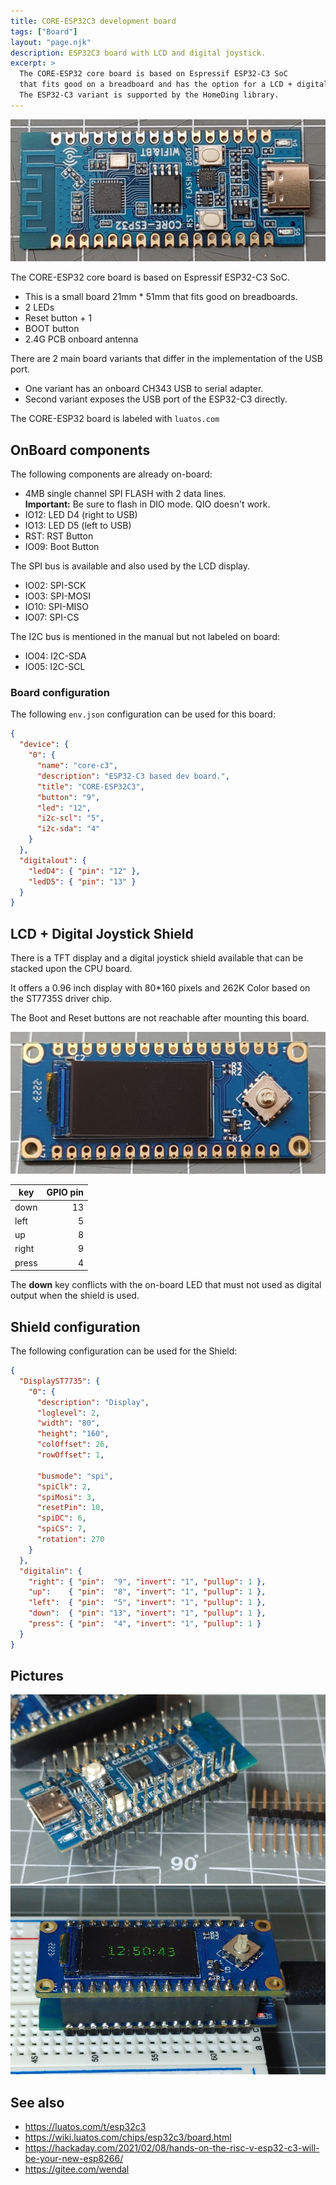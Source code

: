 ```yaml
---
title: CORE-ESP32C3 development board
tags: ["Board"]
layout: "page.njk"
description: ESP32C3 board with LCD and digital joystick.
excerpt: >
  The CORE-ESP32 core board is based on Espressif ESP32-C3 SoC
  that fits good on a breadboard and has the option for a LCD + digital joystick shield on top.
  The ESP32-C3 variant is supported by the HomeDing library.
---
```


![core-esp32c3 board](/boards/esp32/core-esp32c3.jpg)

The CORE-ESP32 core board is based on Espressif ESP32-C3 SoC.

* This is a small board 21mm * 51mm that fits good on breadboards.
* 2 LEDs
* Reset button + 1
* BOOT button
* 2.4G PCB onboard antenna

There are 2 main board variants that differ in the implementation of the USB port.

* One variant has an onboard CH343 USB to serial adapter.
* Second variant exposes the USB port of the ESP32-C3 directly.

The CORE-ESP32 board is labeled with `luatos.com`

## OnBoard components

The following components are already on-board:

* 4MB single channel SPI FLASH with 2 data lines.  
  **Important:** Be sure to flash in DIO mode. QIO doesn't work.
* IO12: LED D4 (right to USB)
* IO13: LED D5 (left to USB)
* RST: RST Button
* IO09: Boot Button

The SPI bus is available and also used by the LCD display.

* IO02: SPI-SCK
* IO03: SPI-MOSI
* IO10: SPI-MISO
* IO07: SPI-CS

The I2C bus is mentioned in the manual but not labeled on board:

* IO04: I2C-SDA
* IO05: I2C-SCL

### Board configuration

The following `env.json` configuration can be used for this board:

``` json
{
  "device": {
    "0": {
      "name": "core-c3",
      "description": "ESP32-C3 based dev board.",
      "title": "CORE-ESP32C3",
      "button": "9",
      "led": "12",
      "i2c-scl": "5",
      "i2c-sda": "4"
    }
  },
  "digitalout": {
    "ledD4": { "pin": "12" },
    "ledD5": { "pin": "13" }
  }
}
```


## LCD + Digital Joystick Shield

There is a TFT display and a digital joystick shield available that can be stacked upon the CPU board.

It offers a 0.96 inch display with 80*160 pixels and 262K Color
based on the ST7735S driver chip.

The Boot and Reset buttons are not reachable after mounting this board.

![core-esp32c3 shield](/boards/esp32/core-esp32c3-shield.jpg)

| key   | GPIO pin |
| ----- | -------: |
| down  |       13 |
| left  |        5 |
| up    |        8 |
| right |        9 |
| press |        4 |

The **down** key conflicts with the on-board LED that must not used as digital output
when the shield is used.

## Shield configuration

The following configuration can be used for the Shield:

``` json
{
  "DisplayST7735": {
    "0": {
      "description": "Display",
      "loglevel": 2,
      "width": "80",
      "height": "160",
      "colOffset": 26,
      "rowOffset": 1,

      "busmode": "spi",
      "spiClk": 2,
      "spiMosi": 3,
      "resetPin": 10,
      "spiDC": 6,
      "spiCS": 7,
      "rotation": 270
    }
  },
  "digitalin": {
    "right": { "pin":  "9", "invert": "1", "pullup": 1 },
    "up":    { "pin":  "8", "invert": "1", "pullup": 1 },
    "left":  { "pin":  "5", "invert": "1", "pullup": 1 },
    "down":  { "pin": "13", "invert": "1", "pullup": 1 },
    "press": { "pin":  "4", "invert": "1", "pullup": 1 }
  }
}
```

## Pictures

![core-esp32c3 board with pins](/boards/esp32/core-esp32c3-soldered.jpg "w200")
![core-esp32c3 on breadboard](/boards/esp32/core-esp32c3-stacked.jpg "w200")


## See also

* <https://luatos.com/t/esp32c3>
* <https://wiki.luatos.com/chips/esp32c3/board.html>
* <https://hackaday.com/2021/02/08/hands-on-the-risc-v-esp32-c3-will-be-your-new-esp8266/>
* <https://gitee.com/wendal>
